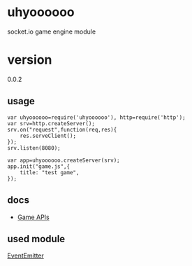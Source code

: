 # uhyoooooo
socket.io game engine module

# version
0\.0\.2

## usage
    var uhyoooooo=require('uhyoooooo'), http=require('http');
    var srv=http.createServer();
    srv.on("request",function(req,res){
        res.serveClient();
    });
    srv.listen(8080);

    var app=uhyoooooo.createServer(srv);
    app.init("game.js",{
        title: "test game",
    });

## docs
* [Game APIs](https://github.com/uhyo/uhyoooooo/blob/master/docs/game.md)

## used module
[EventEmitter](https://github.com/Wolfy87/EventEmitter)
